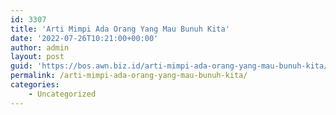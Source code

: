 ```yaml
---
id: 3307
title: 'Arti Mimpi Ada Orang Yang Mau Bunuh Kita'
date: '2022-07-26T10:21:00+00:00'
author: admin
layout: post
guid: 'https://bos.awn.biz.id/arti-mimpi-ada-orang-yang-mau-bunuh-kita/'
permalink: /arti-mimpi-ada-orang-yang-mau-bunuh-kita/
categories:
    - Uncategorized
---
```


